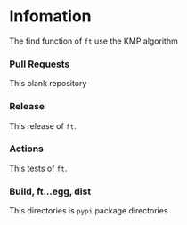 # Infomation
The find function of `ft` use the KMP algorithm

### Pull Requests
This blank repository

### Release
This release of `ft`.

### Actions
This tests of `ft`.

### Build, ft...egg, dist
This directories is `pypi` package directories
